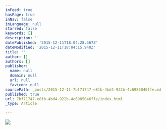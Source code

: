 ```yaml
---
inFeed: true
hasPage: true
inNav: false
inLanguage: null
starred: false
keywords: []
description: ''
datePublished: '2015-12-11T18:04:28.567Z'
dateModified: '2015-12-11T18:04:15.940Z'
title: ''
author: []
authors: []
publisher:
  name: null
  domain: null
  url: null
  favicon: null
sourcePath: _posts/2015-12-11-7bf71747-e8fb-4bd4-922b-4c6985046ffe.md
published: true
url: 7bf71747-e8fb-4bd4-922b-4c6985046ffe/index.html
_type: Article

---
```

![](https://the-grid-user-content.s3-us-west-2.amazonaws.com/02afc5db-4b0e-415e-ad41-02906beae55c.jpg)